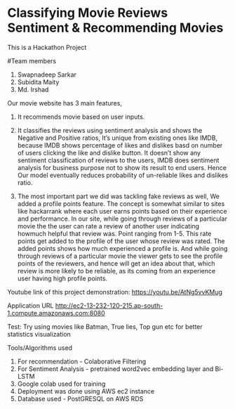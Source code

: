 # Classifying Movie Reviews Sentiment & Recommending Movies

This is a Hackathon Project

#Team members
1. Swapnadeep Sarkar
2. Subidita Maity
3. Md. Irshad

Our movie website has 3 main features,

1. It recommends movie based on user inputs.

2. It classifies the reviews using sentiment analysis and shows the Negative and Positive ratios,
It’s unique from existing ones like IMDB, because IMDB shows percentage of likes and dislikes
basd on number of users clicking the like and dislike button. It doesn’t show any sentiment
classification of reviews to the users, IMDB does sentiment analysis for business purpose not
to show its result to end users.
Hence Our model eventually reduces probability of un-reliable likes and dislikes ratio.

3. The most important part we did was tackling fake reviews as well, We added a profile
points feature. The concept is somewhat similar to sites like hackarrank where each user
earns points based on their experience and performance.
In our site, while going through reviews of a particular movie the the user can rate a review of
another user indicating howmuch helpful that review was. Point ranging from 1-5. This rate
points get added to the profile of the user whose review was rated.
The added points shows how much experienced a profile is.
And while going through reviews of a particular movie the viewer gets to see the profile points
of the reviewers, and hence will get an idea about that, which review is more likely to be reliable, as its coming from an experience user having high profile points.

Youtube link of this project demonstration:
https://youtu.be/AtNg5vvKMug

Application URL
http://ec2-13-232-120-215.ap-south-1.compute.amazonaws.com:8080

Test: Try using movies like Batman, True lies, Top gun etc for better statistics visualization

Tools/Algorithms used
1. For recommendation - Colaborative Filtering
2. For Sentiment Analysis - pretrained word2vec embedding layer and Bi-LSTM
3. Google colab used for training
4. Deployment was done using AWS ec2 instance
5. Database used - PostGRESQL on AWS RDS
